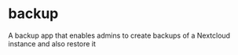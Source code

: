 # backup
A backup app that enables admins to create backups of a Nextcloud instance and also restore it
